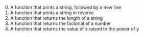 0. A function that prints a string, followed by a new line
1. A function that prints a string in reverse
2. A function that returns the length of a string
3. A function that returns the factorial of a number
4. A function that returns the value of x raised to the power of y
